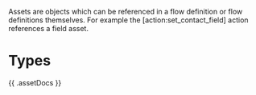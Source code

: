 Assets are objects which can be referenced in a flow definition or flow definitions themselves. For example 
the [action:set_contact_field] action references a field asset.

# Types

<div class="assets">
{{ .assetDocs }}
</div>